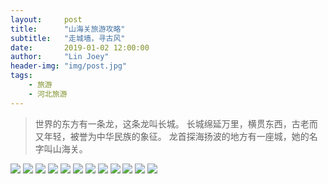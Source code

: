 ```yaml
---
layout:     post
title:      "山海关旅游攻略"
subtitle:   "走城墙，寻古风"
date:       2019-01-02 12:00:00
author:     "Lin Joey"
header-img: "img/post.jpg"
tags:
    - 旅游
    - 河北旅游
---
```

>世界的东方有一条龙，这条龙叫长城。
>长城绵延万里，横贯东西，古老而又年轻，被誉为中华民族的象征。
>龙首探海扬波的地方有一座城，她的名字叫山海关。

![](https://linjoey-image.oss-cn-beijing.aliyuncs.com/我是驴友-山海关旅游攻略_页面_01.jpg)
![](https://linjoey-image.oss-cn-beijing.aliyuncs.com/我是驴友-山海关旅游攻略_页面_02.jpg)
![](https://linjoey-image.oss-cn-beijing.aliyuncs.com/我是驴友-山海关旅游攻略_页面_03.jpg)
![](https://linjoey-image.oss-cn-beijing.aliyuncs.com/我是驴友-山海关旅游攻略_页面_04.jpg)
![](https://linjoey-image.oss-cn-beijing.aliyuncs.com/我是驴友-山海关旅游攻略_页面_05.jpg)
![](https://linjoey-image.oss-cn-beijing.aliyuncs.com/我是驴友-山海关旅游攻略_页面_06.jpg)
![](https://linjoey-image.oss-cn-beijing.aliyuncs.com/我是驴友-山海关旅游攻略_页面_07.jpg)
![](https://linjoey-image.oss-cn-beijing.aliyuncs.com/我是驴友-山海关旅游攻略_页面_08.jpg)
![](https://linjoey-image.oss-cn-beijing.aliyuncs.com/我是驴友-山海关旅游攻略_页面_09.jpg)
![](https://linjoey-image.oss-cn-beijing.aliyuncs.com/我是驴友-山海关旅游攻略_页面_10.jpg)
![](https://linjoey-image.oss-cn-beijing.aliyuncs.com/我是驴友-山海关旅游攻略_页面_11.jpg)
![](https://linjoey-image.oss-cn-beijing.aliyuncs.com/我是驴友-山海关旅游攻略_页面_12.jpg)
